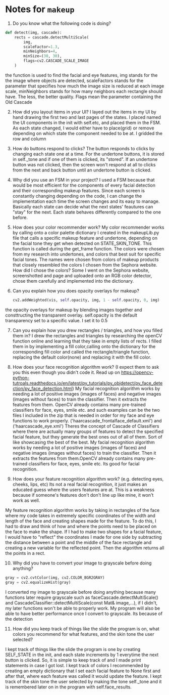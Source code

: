 # Notes for `makeup`

1. Do you know what the following code is doing?

  ```python
  def detect(img, cascade):
      rects = cascade.detectMultiScale(
          img, 
          scaleFactor=1.3, 
          minNeighbors=4, 
          minSize=(30, 30), 
          flags=cv2.CASCADE_SCALE_IMAGE
      )
  ```
the function is used to find the facial and eye features, img stands for the 
the image where objects are detected, scaleFactors stands for the parameter
that specifies how much the image size is reduced at each image scale,
minNeighbors stands for how many neighbors each rectangle should have. The less, 
the better quality. Flags mean the parameter containing the Old Cascade 
  
2. How did you layout items in your UI?
I layed out the items in my UI by hand drawing the first two and last pages
of the states. I placed named the UI components in the init with self.etc, and 
placed them in the FSM. As each state changed, I would either have to 
place(grid) or remove depending on which state the component needed to be at.
I gridded the row and column

3. How do buttons respond to clicks?
The button responds to clicks by changing each state one at a time. For the 
undertone buttons, it is stored in self._tone and if one of them is clicked, its
"stored". If an undertone button was not clicked, then the screen won't respond 
at all to clicks from the next and back button until an undertone button is 
clicked.

4. Why did you use an FSM in your project?
I used a FSM because that would be most efficient for the components of every
facial detection and their corresponding makeup features. Since each screen
is constantly changing depending on the code, I can change the implementation 
each time the screen changes and its easy to manage. Basically each state can
decide what the next states' feautures can "stay" for the next. Each state
behaves differently compared to the one before.

5. How does your color recommender work?
My color recommender works by calling onto a color palette dictionary I created 
in the makeupLib.py file that calls a specific makeup feature and undertone,
depending on the facial tone they get when detected on STATE_SKIN_TONE. This 
function is called during the get_frame function. The colors were chosen from my
research into undertones, and colors that best suit for specific facial tones. 
The names were chosen from colors of makeup products that closely resembled the 
colors I chosen from the Sephora website. How did I chose the colors? Some I 
went on the Sephora website, screenshotted and page and uploaded onto an RGB 
color detector, chose them carefully and implemented into the dictionary.

6. Can you explain how you does opacity overlays for makeup?

   ```python
   cv2.addWeighted(vis, self.opacity, img, 1 - self.opacity, 0, img)
   ```
  the opacity overlays for makeup by blending images together and consttructing
  the transparent overlay. self.opacity is the default transparency set to a 
  specific value. I set it to 0.5 


7. Can you explain how you drew rectangles / triangles, and how you filled them in?
I drew the rectangles and triangles by researching the openCV function online
and learning that they take in empty lists of rects. I filled them in by 
implementing a fill color,calling onto the dictionary for the corresponding
fill color and called the rectangle/triangle function, replacing the default 
color(none) and replacing it with the fill color.

8. How does your face recognition algorithm work? (I expect them to ask you this
 even though you didn't code it. Read up on <https://opencv-python-tutroals.readthedocs.io/en/latest/py_tutorials/py_objdetect/py_face_detection/py_face_detection.html>)
My facial recognition algorithm works by needing a lot of positive images 
(images of faces) and negative images (images without faces) to train the 
classifier. Then it extracts the features from them. OpenCV already contains 
many pre-trained classifiers for face, eyes, smile etc. and such examples can be 
the two files I included in the zip that is needed in order for my face and eye
functions to work properly. ('haarcascade_frontalface_default.xml') and
('haarcascade_eye.xml') Theres the concept of Cascade of Classifiers where there
are actually many groups of features to detect the specified facial feature, but
they generate the best ones out of all of them. Sort of like showcasing the best
of the best. 
My facial recognition algorithm works by needing a lot of positive images 
(images of faces) and negative images (images without faces) to train the 
classifier. Then it extracts the features from them.OpenCV already contains many 
pre-trained classifiers for face, eyes, smile etc. Its good for facial 
recognition.

9. How does your feature recognition algorithm work? (e.g. detecting eyes, 
cheeks, lips, etc)
Its not a real facial recognition, it just makes an educated guess where the 
users features are at. This is a weakness because if someone's features don't 
don't line up like mine, it won't work as well.

My feature recognition algorithm works by taking in rectangles of the face where
my code takes in extremely specific coordinates of the width and length of the 
face and creating shapes made for the feature. To do this, I had to draw and 
think of how and where the points need to be placed on the face to make the 
shape. If I had to make two shapes for a facial feature, I would have to 
"reflect" the coordinates I made for one side by subtracting the distance 
between a point and the middle of the face rectangle and creating a new
variable for the reflected point. Then the algorithm returns all the points in a 
rect.

10. Why did you have to convert your image to grayscale before doing anything?

   ```python
   gray = cv2.cvtColor(img, cv2.COLOR_BGR2GRAY)
   gray = cv2.equalizeHist(gray)
   ```
I converted my image to grayscale before doing anything because many functions
later require grayscale such as faceCascade.detectMultiScale() and 
CascadeClassifier::detectMultiScale(const Mat& image,...), if I didn't, my
later functions won't be able to properly work. My program will also be able to
have better performance once I convert to grayscale.
Its because of the detection 

11. How did you keep track of things like the slide the program is on, what 
colors you recommend for what features, and the skin tone the user selected?

I kept track of things like the slide the program is one by creating SELF_STATE
in the init, and each state increments by 1 everytime the next button is clicked.
So, it is simple to keep track of and I made print statements in case I got lost.
I kept track of colors I recommended by creating an empty dictionary that I set
each facial feature to None first and after that, where each feature was called
it would update the feature. I kept track of the skin tone the user selected by 
making the tone self._tone and it is remembered later on in the program with 
self.face_results.